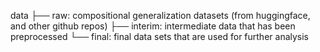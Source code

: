 data
├── raw: compositional generalization datasets (from huggingface, and other github repos) 
├── interim: intermediate data that has been preprocessed
└── final: final data sets that are used for further analysis
